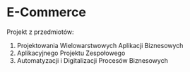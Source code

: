 # E-Commerce
Projekt z przedmiotów:
1. Projektowania Wielowarstwowych Aplikacji Biznesowych
2. Aplikacyjnego Projektu Zespołowego
3. Automatyzacji i Digitalizacji Procesów Biznesowych
